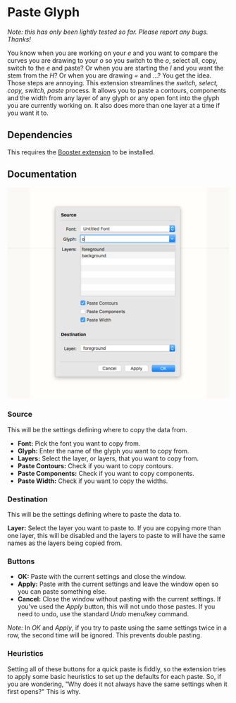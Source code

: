 # Paste Glyph

*Note: this has only been lightly tested so far. Please report any bugs. Thanks!*

You know when you are working on your *e* and you want to compare the curves you are drawing to your *o* so you switch to the *o*, select all, copy, switch to the *e* and paste? Or when you are starting the *I* and you want the stem from the *H*? Or when you are drawing *=* and …? You get the idea. Those steps are annoying. This extension streamlines the *switch, select, copy, switch, paste* process. It allows you to paste a contours, components and the width from any layer of any glyph or any open font into the glyph you are currently working on. It also does more than one layer at a time if you want it to.

## Dependencies

This requires the [Booster extension](https://github.com/typesupply/booster) to be installed.

## Documentation

![The Fancy Interface](interface.png)

### Source

This will be the settings defining where to copy the data from.

- **Font:** Pick the font you want to copy from.
- **Glyph:** Enter the name of the glyph you want to copy from.
- **Layers:** Select the layer, or layers, that you want to copy from.
- **Paste Contours:** Check if you want to copy contours.
- **Paste Components:** Check if you want to copy components.
- **Paste Width:** Check if you want to copy the widths.

### Destination

This will be the settings defining where to paste the data to.

**Layer:** Select the layer you want to paste to. If you are copying more than one layer, this will be disabled and the layers to paste to will have the same names as the layers being copied from.

### Buttons

- **OK:** Paste with the current settings and close the window.
- **Apply:** Paste with the current settings and leave the window open so you can paste something else.
- **Cancel:** Close the window without pasting with the current settings. If you've used the *Apply* button, this will not undo those pastes. If you need to undo, use the standard *Undo* menu/key command.

*Note:* In *OK* and *Apply*, if you try to paste using the same settings twice in a row, the second time will be ignored. This prevents double pasting.

### Heuristics

Setting all of these buttons for a quick paste is fiddly, so the extension tries to apply some basic heuristics to set up the defaults for each paste. So, if you are wondering, "Why does it not always have the same settings when it first opens?" This is why.